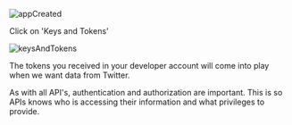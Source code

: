 ![appCreated](https://lh5.googleusercontent.com/BaIr2Tc-lFdaiuZ6kl8woA_D3sNy3_SsH7V1xJ41G2musWUVsbUm6IosHSpexN8sw_h76PCLd_KSDTiY3fpiHRzibuLF9E80b409r5bTxoSG25KF7M3n_XpxgTkKTivMOokbrFjGsBM)
 
Click on 'Keys and Tokens'  

![keysAndTokens](https://lh4.googleusercontent.com/C8R96Q6YK5iFbgits4r7c10bMRre9YSjFEtjm7d41EYtZ2iNKAkIaMnlwbHnynCuN5kOY3llpv4L399n1Do34xReS-NJfjEaZX0zLZ0nfTEmsR3h8NDuDFqhQ7Bv-nimkZd90ZTtuBc)

The tokens you received in your developer account will come into play when we want data from Twitter.

As with all API's, authentication and authorization are important. This is so APIs knows who is accessing their information and what privileges to provide. 

